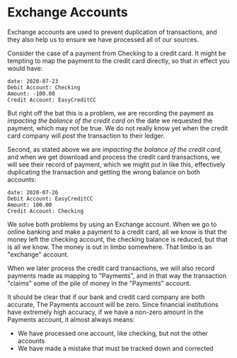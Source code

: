 # Exchange Accounts

Exchange accounts are used to prevent duplication of
transactions, and they also help us to ensure we have
processed all of our sources.

Consider the case of a payment from Checking to a credit
card.  It might be tempting to map the payment to the
credit card directly, so that in effect you would have:

```
date: 2020-07-23
Debit Account: Checking
Amount: -100.00
Credit Account: EasyCreditCC
```

But right off the bat this is a problem, we are recording
the payment as *impacting the balance of the credit card*
on the date we requested the payment, which may not be true.
We do not really know yet when the credit card company will
*post* the transaction to their ledger.

Second, as stated above we are *impacting the balance of the credit card*,
and when we get download and process the credit card transactions,
we will see their record of payment, which we might put in like this,
effectively duplicating the transaction and getting the wrong balance
on both accounts:


```
date: 2020-07-26
Debit Account: EasyCreditCC
Amount: 100.00
Credit Account: Checking
```

We solve both problems by using an Exchange account.  When we
go to online banking and make a payment to a credit card, all
we know is that the money left the checking account, the
checking balance is reduced, but that is all we know.  The money
is out in limbo somewhere.  That limbo is an "exchange" account.

When we later process the credit card transactions, we will also
record payments made as mapping to "Payments", and in that way
the transaction "claims" some of the pile of money in the 
"Payments" account.

It should be clear that if our bank and credit card company are
both accurate, The Payments account will be zero.  Since financial
institutions have extremely high accuracy, if we have a non-zero
amount in the Payments account, it almost always means:
* We have processed one account, like checking, but not the
  other accounts
* We have made a mistake that must be tracked down and corrected
